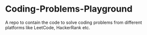 # Coding-Problems-Playground
A repo to contain the code to solve coding problems from different platforms like LeetCode, HackerRank etc.
